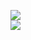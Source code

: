 [![](https://img.shields.io/badge/Made%20With-Github%20Spray-lightgrey.svg?style=for-the-badge&logo=github)](https://github.com/Annihil/github-spray#18533)  
[![](https://i.imgur.com/2DrTn0Z.gif)](https://github.com/Annihil/github-spray)